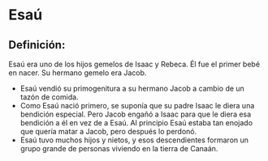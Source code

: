 # Esaú

## Definición: 

Esaú era uno de los hijos gemelos de Isaac y Rebeca. Él fue el primer bebé en nacer. Su hermano gemelo era Jacob.

* Esaú vendió su primogenitura a su hermano Jacob a cambio de un tazón de comida.
* Como Esaú nació primero, se suponía que su padre Isaac le diera una bendición especial. Pero Jacob engañó a Isaac para que le diera esa bendición a él en vez de a Esaú. Al principio Esaú estaba tan enojado que quería matar a Jacob, pero después lo perdonó.
* Esaú tuvo muchos hijos y nietos, y esos descendientes formaron un grupo grande de personas viviendo en la tierra de Canaán.

